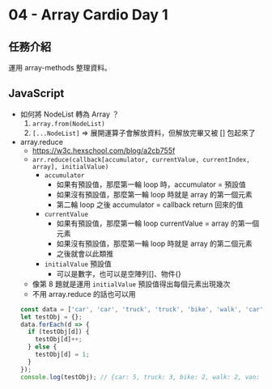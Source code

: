 # 04 - Array Cardio Day 1
## 任務介紹
運用 array-methods 整理資料。
## JavaScript
- 如何將 NodeList 轉為 Array ？
  1. `array.from(NodeList)`
  2. `[...NodeList]` => 展開運算子會解放資料，但解放完畢又被 [] 包起來了
- array.reduce
  - https://w3c.hexschool.com/blog/a2cb755f
  - `arr.reduce(callback[accumulator, currentValue, currentIndex, array], initialValue)`
  	- `accumulator` 
  	  - 如果有預設值，那麼第一輪 loop 時，accumulator = 預設值
  	  - 如果沒有預設值，那麼第一輪 loop 時就是 array 的第一個元素
  	  - 第二輪 loop 之後 accumulator = callback return 回來的值
  	- `currentValue`
  	  - 如果有預設值，那麼第一輪 loop currentValue = array 的第一個元素
  	  - 如果沒有預設值，那麼第一輪 loop 時就是 array 的第二個元素
  	  - 之後就會以此類推
    - `initialValue` 預設值
      - 可以是數字，也可以是空陣列[]、物件{}
  - 像第 8 題就是運用 `initialValue` 預設值得出每個元素出現幾次
  - 不用 array.reduce 的話也可以用 
  ```javascript
  const data = ['car', 'car', 'truck', 'truck', 'bike', 'walk', 'car', 'van', 'bike', 'walk', 'car', 'van', 'car', 'truck' ];
  let testObj = {};
  data.forEach(d => {
  	if (testObj[d]) {
  	  testObj[d]++;	
  	} else {
  	  testObj[d] = 1;
  	}
  });
  console.log(testObj); // {car: 5, truck: 3, bike: 2, walk: 2, van: 2}
  ```
